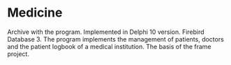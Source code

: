 # Medicine

Archive with the program. Implemented in Delphi 10 version. Firebird Database 3. The program implements the management of patients, doctors and the patient logbook of a medical institution.
The basis of the frame project.
